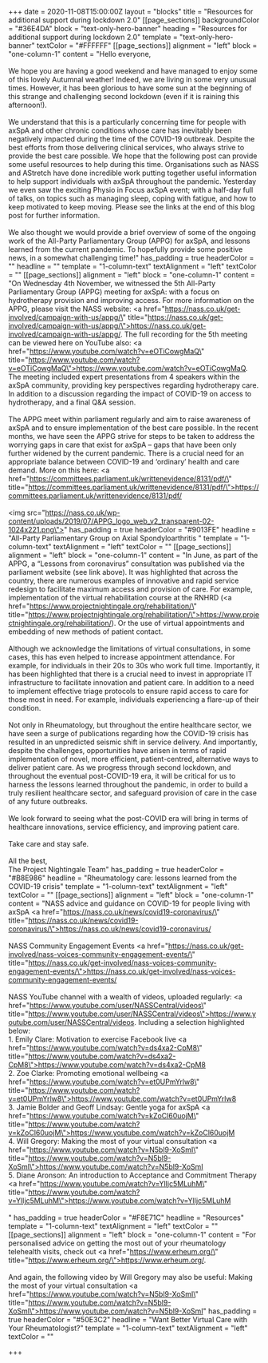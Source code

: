 +++
date = 2020-11-08T15:00:00Z
layout = "blocks"
title = "Resources for additional support during lockdown 2.0"
[[page_sections]]
backgroundColor = "#36E4DA"
block = "text-only-hero-banner"
heading = "Resources for additional support during lockdown 2.0"
template = "text-only-hero-banner"
textColor = "#FFFFFF"
[[page_sections]]
alignment = "left"
block = "one-column-1"
content = "Hello everyone,<br><br>We hope you are having a good weekend and have managed to enjoy some of this lovely Autumnal weather! Indeed, we are living in some very unusual times. However, it has been glorious to have some sun at the beginning of this strange and challenging second lockdown (even if it is raining this afternoon!).<br><br>We understand that this is a particularly concerning time for people with axSpA and other chronic conditions whose care has inevitably been negatively impacted during the time of the COVID-19 outbreak. Despite the best efforts from those delivering clinical services, who always strive to provide the best care possible. We hope that the following post can provide some useful resources to help during this time. Organisations such as NASS and AStretch have done incredible work putting together useful information to help support individuals with axSpA throughout the pandemic. Yesterday we even saw the exciting Physio in Focus axSpA event; with a half-day full of talks, on topics such as managing sleep, coping with fatigue, and how to keep motivated to keep moving. Please see the links at the end of this blog post for further information.<br><br>We also thought we would provide a brief overview of some of the ongoing work of the All-Party Parliamentary Group (APPG) for axSpA, and lessons learned from the current pandemic. To hopefully provide some positive news, in a somewhat challenging time!"
has_padding = true
headerColor = ""
headline = ""
template = "1-column-text"
textAlignment = "left"
textColor = ""
[[page_sections]]
alignment = "left"
block = "one-column-1"
content = "On Wednesday 4th November, we witnessed the 5th All-Party Parliamentary Group (APPG) meeting for axSpA: with a focus on hydrotherapy provision and improving access. For more information on the APPG, please visit the NASS website: <a href=\"https://nass.co.uk/get-involved/campaign-with-us/appg/\" title=\"https://nass.co.uk/get-involved/campaign-with-us/appg/\">https://nass.co.uk/get-involved/campaign-with-us/appg/</a>. The full recording for the 5th meeting can be viewed here on YouTube also: <a href=\"https://www.youtube.com/watch?v=eOTiCowgMaQ\" title=\"https://www.youtube.com/watch?v=eOTiCowgMaQ\">https://www.youtube.com/watch?v=eOTiCowgMaQ</a>. The meeting included expert presentations from 4 speakers within the axSpA community, providing key perspectives regarding hydrotherapy care. In addition to a discussion regarding the impact of COVID-19 on access to hydrotherapy, and a final Q&amp;A session.<br><br>The APPG meet within parliament regularly and aim to raise awareness of axSpA and to ensure implementation of the best care possible. In the recent months, we have seen the APPG strive for steps to be taken to address the worrying gaps in care that exist for axSpA – gaps that have been only further widened by the current pandemic. There is a crucial need for an appropriate balance between COVID-19 and ‘ordinary’ health and care demand. More on this here: <a href=\"https://committees.parliament.uk/writtenevidence/8131/pdf/\" title=\"https://committees.parliament.uk/writtenevidence/8131/pdf/\">https://committees.parliament.uk/writtenevidence/8131/pdf/</a><br><br><img src=\"https://nass.co.uk/wp-content/uploads/2019/07/APPG_logo_web_v2_transparent-02-1024x221.png\">"
has_padding = true
headerColor = "#9013FE"
headline = "All-Party Parliamentary Group on Axial Spondyloarthritis "
template = "1-column-text"
textAlignment = "left"
textColor = ""
[[page_sections]]
alignment = "left"
block = "one-column-1"
content = "In June, as part of the APPG, a “Lessons from coronavirus” consultation was published via the parliament website (see link above). It was highlighted that across the country, there are numerous examples of innovative and rapid service redesign to facilitate maximum access and provision of care. For example, implementation of the virtual rehabilitation course at the RNHRD (<a href=\"https://www.projectnightingale.org/rehabilitation/\" title=\"https://www.projectnightingale.org/rehabilitation/\">https://www.projectnightingale.org/rehabilitation/</a>). Or the use of virtual appointments and embedding of new methods of patient contact.<br><br>Although we acknowledge the limitations of virtual consultations, in some cases, this has even helped to increase appointment attendance. For example, for individuals in their 20s to 30s who work full time. Importantly, it has been highlighted that there is a crucial need to invest in appropriate IT infrastructure to facilitate innovation and patient care. In addition to a need to implement effective triage protocols to ensure rapid access to care for those most in need. For example, individuals experiencing a flare-up of their condition.<br><br>Not only in Rheumatology, but throughout the entire healthcare sector, we have seen a surge of publications regarding how the COVID-19 crisis has resulted in an unpredicted seismic shift in service delivery. And importantly, despite the challenges, opportunities have arisen in terms of rapid implementation of novel, more efficient, patient-centred, alternative ways to deliver patient care. As we progress through second lockdown, and throughout the eventual post-COVID-19 era, it will be critical for us to harness the lessons learned throughout the pandemic, in order to build a truly resilient healthcare sector, and safeguard provision of care in the case of any future outbreaks.<br><br>We look forward to seeing what the post-COVID era will bring in terms of healthcare innovations, service efficiency, and improving patient care.<br><br>Take care and stay safe.<br><br>All the best,<br>The Project Nightingale Team"
has_padding = true
headerColor = "#B8E986"
headline = "Rheumatology care: lessons learned from the COVID-19 crisis"
template = "1-column-text"
textAlignment = "left"
textColor = ""
[[page_sections]]
alignment = "left"
block = "one-column-1"
content = "NASS advice and guidance on COVID-19 for people living with axSpA <a href=\"https://nass.co.uk/news/covid19-coronavirus/\" title=\"https://nass.co.uk/news/covid19-coronavirus/\">https://nass.co.uk/news/covid19-coronavirus/</a><br><br>NASS Community Engagement Events <a href=\"https://nass.co.uk/get-involved/nass-voices-community-engagement-events/\" title=\"https://nass.co.uk/get-involved/nass-voices-community-engagement-events/\">https://nass.co.uk/get-involved/nass-voices-community-engagement-events/</a><br><br>NASS YouTube channel with a wealth of videos, uploaded regularly: <a href=\"https://www.youtube.com/user/NASSCentral/videos\" title=\"https://www.youtube.com/user/NASSCentral/videos\">https://www.youtube.com/user/NASSCentral/videos</a>. Including a selection highlighted below:<br>1. Emily Clare: Motivation to exercise Facebook live <a href=\"https://www.youtube.com/watch?v=ds4xa2-CpM8\" title=\"https://www.youtube.com/watch?v=ds4xa2-CpM8\">https://www.youtube.com/watch?v=ds4xa2-CpM8</a><br>2. Zoe Clarke: Promoting emotional wellbeing <a href=\"https://www.youtube.com/watch?v=et0UPmYrlw8\" title=\"https://www.youtube.com/watch?v=et0UPmYrlw8\">https://www.youtube.com/watch?v=et0UPmYrlw8</a><br>3. Jamie Bolder and Geoff Lindsay: Gentle yoga for axSpA <a href=\"https://www.youtube.com/watch?v=kZoCl60uojM\" title=\"https://www.youtube.com/watch?v=kZoCl60uojM\">https://www.youtube.com/watch?v=kZoCl60uojM</a><br>4. Will Gregory: Making the most of your virtual consultation <a href=\"https://www.youtube.com/watch?v=N5bl9-XoSmI\" title=\"https://www.youtube.com/watch?v=N5bl9-XoSmI\">https://www.youtube.com/watch?v=N5bl9-XoSmI</a><br>5. Diane Aronson: An introduction to Acceptance and Commitment Therapy <a href=\"https://www.youtube.com/watch?v=YlIjc5MLuhM\" title=\"https://www.youtube.com/watch?v=YlIjc5MLuhM\">https://www.youtube.com/watch?v=YlIjc5MLuhM</a><br><br>"
has_padding = true
headerColor = "#F8E71C"
headline = "Resources"
template = "1-column-text"
textAlignment = "left"
textColor = ""
[[page_sections]]
alignment = "left"
block = "one-column-1"
content = "For personalised advice on getting the most out of your rheumatology telehealth visits, check out <a href=\"https://www.erheum.org/\" title=\"https://www.erheum.org/\">https://www.erheum.org/</a>.<br><br>And again, the following video by Will Gregory may also be useful: Making the most of your virtual consultation <a href=\"https://www.youtube.com/watch?v=N5bl9-XoSmI\" title=\"https://www.youtube.com/watch?v=N5bl9-XoSmI\">https://www.youtube.com/watch?v=N5bl9-XoSmI</a>"
has_padding = true
headerColor = "#50E3C2"
headline = "Want Better Virtual Care with Your Rheumatologist?"
template = "1-column-text"
textAlignment = "left"
textColor = ""

+++
